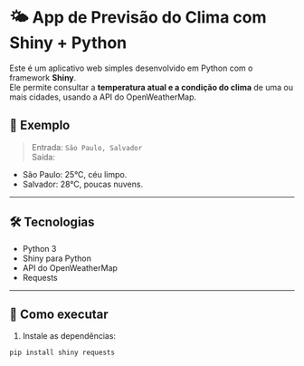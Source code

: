 # 🌤️ App de Previsão do Clima com Shiny + Python

Este é um aplicativo web simples desenvolvido em Python com o framework **Shiny**.  
Ele permite consultar a **temperatura atual e a condição do clima** de uma ou mais cidades, usando a API do OpenWeatherMap.

## 📸 Exemplo
> Entrada: `São Paulo, Salvador`  
> Saída:
- São Paulo: 25°C, céu limpo.
- Salvador: 28°C, poucas nuvens.

---

## 🛠️ Tecnologias

- Python 3
- Shiny para Python
- API do OpenWeatherMap
- Requests

---

## 🚀 Como executar

1. Instale as dependências:
```bash
pip install shiny requests
